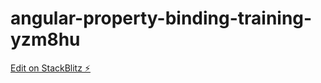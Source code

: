 # angular-property-binding-training-yzm8hu

[Edit on StackBlitz ⚡️](https://stackblitz.com/edit/angular-property-binding-training-yzm8hu)